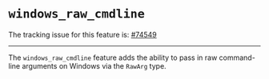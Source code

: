 # `windows_raw_cmdline`

The tracking issue for this feature is: [#74549]

[#74549]: https://github.com/rust-lang/rust/issues/74549

------------------------

The `windows_raw_cmdline` feature adds the ability to pass in raw command-line
arguments on Windows via the `RawArg` type.
